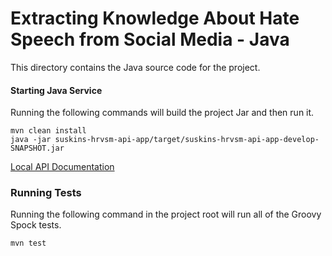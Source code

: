 # Extracting Knowledge About Hate Speech from Social Media - Java
This directory contains the Java source code for the project.

#### Starting Java Service
Running the following commands will build the project Jar and then run it.

```
mvn clean install
java -jar suskins-hrvsm-api-app/target/suskins-hrvsm-api-app-develop-SNAPSHOT.jar
```

[Local API Documentation](http://localhost:8080/swagger-ui.html#/)

### Running Tests
Running the following command in the project root will run all of the Groovy Spock tests.

```
mvn test
```
